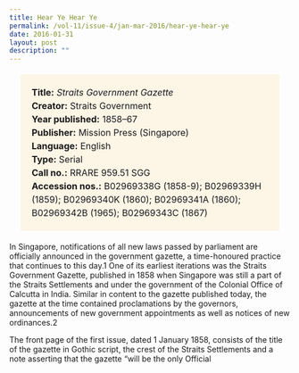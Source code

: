 ```yaml
---
title: Hear Ye Hear Ye
permalink: /vol-11/issue-4/jan-mar-2016/hear-ye-hear-ye
date: 2016-01-31
layout: post
description: ""
---
```

<span style="background-colour: #fdf5e6; padding: 20px; margin: 20px; background:#fdf5e6; display:block; font-size:1rem; line-height:1.5rem;"> 
	<b>Title:</b> <i>Straits Government Gazette</i><br>
<b>Creator:</b> Straits Government<br>
<b>Year published:</b> 1858–67<br>
<b>Publisher:</b> Mission Press (Singapore)<br>
<b>Language:</b> English<br>
<b>Type:</b> Serial<br>
<b>Call no.:</b> RRARE 959.51 SGG<br>
<b>Accession nos.:</b> B02969338G (1858-9); 
B02969339H (1859); B02969340K (1860); 
B02969341A (1860); B02969342B (1965); 
B02969343C (1867)
</span>

In Singapore, notifications of all new laws passed by parliament are officially announced in the government gazette, a time-honoured practice that continues to this day.1 One of its earliest iterations was the Straits Government Gazette, published in 1858 when Singapore was still a part of the Straits Settlements and under the government of the Colonial Office of Calcutta in India. Similar in content to the gazette published today, the gazette at 
the time contained proclamations by the governors, announcements of new government appointments as well as notices of new ordinances.2

The front page of the first issue, dated 
1 January 1858, consists of the title of the 
gazette in Gothic script, the crest of the 
Straits Settlements and a note asserting 
that the gazette “will be the only Official